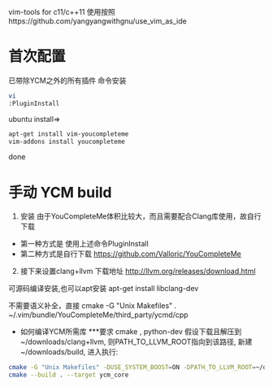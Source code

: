 vim-tools for c11/c++11
使用按照https://github.com/yangyangwithgnu/use_vim_as_ide

# 首次配置
已带除YCM之外的所有插件
命令安装
```bash
vi
:PluginInstall
```

ubuntu install=>
```bash
apt-get install vim-youcompleteme
vim-addons install youcompleteme
```
done

# 手动 YCM build
1. 安装
由于YouCompleteMe体积比较大，而且需要配合Clang库使用，故自行下载
* 第一种方式是 使用上述命令PluginInstall
* 第二种方式是自行下载
https://github.com/Valloric/YouCompleteMe

2. 接下来设置clang+llvm
下载地址
http://llvm.org/releases/download.html

可源码编译安装,也可以apt安装
apt-get install libclang-dev

不需要语义补全，直接 cmake -G "Unix Makefiles" . ~/.vim/bundle/YouCompleteMe/third_party/ycmd/cpp

- 如何编译YCM所需库
***要求 cmake , python-dev
假设下载且解压到~/downloads/clang+llvm,
则PATH_TO_LLVM_ROOT指向到该路径,
新建~/downloads/build, 进入执行:
```bash
cmake -G "Unix Makefiles" -DUSE_SYSTEM_BOOST=ON -DPATH_TO_LLVM_ROOT=~/downloads/clang+llvm/ ~/.vim/bundle/YouCompleteMe/third_party/ycmd/cpp
cmake --build . --target ycm_core
```
